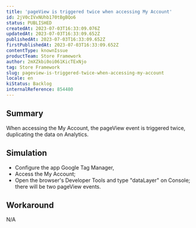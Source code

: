 ```yaml
---
title: 'pageView is triggered twice when accessing My Account'
id: 2jV0cIVxNUhb170tBgBQo6
status: PUBLISHED
createdAt: 2023-07-03T16:33:09.076Z
updatedAt: 2023-07-03T16:33:09.652Z
publishedAt: 2023-07-03T16:33:09.652Z
firstPublishedAt: 2023-07-03T16:33:09.652Z
contentType: knownIssue
productTeam: Store Framework
author: 2mXZkbi0oi061KicTExNjo
tag: Store Framework
slug: pageview-is-triggered-twice-when-accessing-my-account
locale: en
kiStatus: Backlog
internalReference: 854480
---
```


## Summary


When accessing the My Account, the pageView event is triggered twice, duplicating the data on Analytics.


##

## Simulation



- Configure the app Google Tag Manager,
- Access the My Account;
- Open the browser's Developer Tools and type "dataLayer" on Console; there will be two pageView events.


##

## Workaround


N/A



